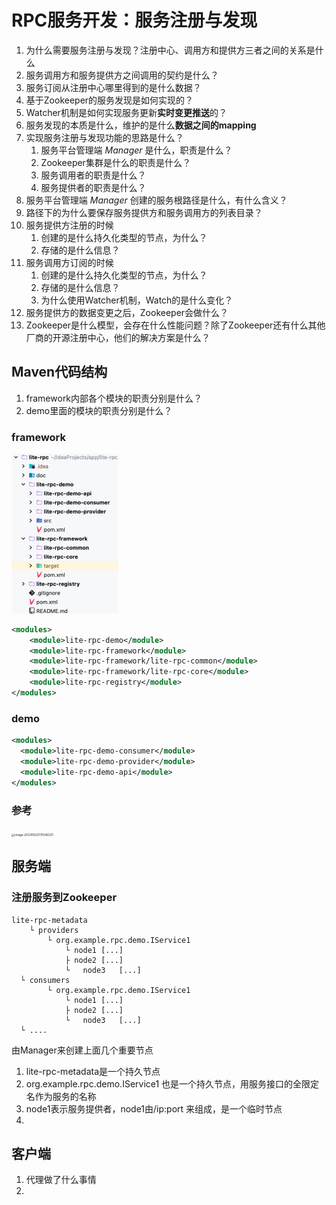 # RPC服务开发：服务注册与发现

1. 为什么需要服务注册与发现？注册中心、调用方和提供方三者之间的关系是什么
2. 服务调用方和服务提供方之间调用的契约是什么？
3. 服务订阅从注册中心哪里得到的是什么数据？
4. 基于Zookeeper的服务发现是如何实现的？
5. Watcher机制是如何实现服务更新**实时变更推送**的？
6. 服务发现的本质是什么，维护的是什么**数据之间的mapping**
7. 实现服务注册与发现功能的思路是什么？
   1. 服务平台管理端 *Manager* 是什么，职责是什么？
   2. Zookeeper集群是什么的职责是什么？
   3. 服务调用者的职责是什么？
   4. 服务提供者的职责是什么？
8. 服务平台管理端 *Manager* 创建的服务根路径是什么，有什么含义？
9. 路径下的为什么要保存服务提供方和服务调用方的列表目录？
10. 服务提供方注册的时候
    1. 创建的是什么持久化类型的节点，为什么？
    2. 存储的是什么信息？
11. 服务调用方订阅的时候
    1. 创建的是什么持久化类型的节点，为什么？
    2. 存储的是什么信息？
    3. 为什么使用Watcher机制，Watch的是什么变化？
12. 服务提供方的数据变更之后，Zookeeper会做什么？
13. Zookeeper是什么模型，会存在什么性能问题？除了Zookeeper还有什么其他厂商的开源注册中心，他们的解决方案是什么？

## Maven代码结构

1. framework内部各个模块的职责分别是什么？
1. demo里面的模块的职责分别是什么？

### framework

<img src="assets/image-20230923201433554.png" alt="image-20230923201433554" style="zoom: 25%;" />



```xml
<modules>
    <module>lite-rpc-demo</module>
    <module>lite-rpc-framework</module>
    <module>lite-rpc-framework/lite-rpc-common</module>
    <module>lite-rpc-framework/lite-rpc-core</module>
    <module>lite-rpc-registry</module>
</modules>
```



### demo

```xml
<modules>
  <module>lite-rpc-demo-consumer</module>
  <module>lite-rpc-demo-provider</module>
  <module>lite-rpc-demo-api</module>
</modules>
```



### 参考

<img src="/Users/apple/Library/Application Support/typora-user-images/image-20230923175546321.png" alt="image-20230923175546321" style="zoom:33%;" />



## 服务端

### 注册服务到Zookeeper

```
lite-rpc-metadata
	└ providers
		└ org.example.rpc.demo.IService1
			└ node1 [...]
			├ node2	[...]
			└	node3	[...]
  └ consumers
		└ org.example.rpc.demo.IService1
			└ node1 [...]
			├ node2	[...]
			└	node3	[...]
  └ ....
```



由Manager来创建上面几个重要节点

1. lite-rpc-metadata是一个持久节点
2. org.example.rpc.demo.IService1 也是一个持久节点，用服务接口的全限定名作为服务的名称
3. node1表示服务提供者，node1由/ip:port 来组成，是一个临时节点
4. 





## 客户端

1. 代理做了什么事情
1. 
